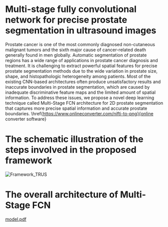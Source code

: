 # Multi-stage fully convolutional network for precise prostate segmentation in ultrasound images
Prostate cancer is one of the most commonly diagnosed non-cutaneous malignant tumors and the sixth major cause of cancer-related death generally found in men globally. Automatic segmentation of prostate regions has a wide range of applications in prostate cancer diagnosis and treatment. It is challenging to extract powerful spatial features for precise prostate segmentation methods due to the wide variation in prostate size, shape, and histopathologic heterogeneity among patients. Most of the existing CNN-based architectures often produce unsatisfactory results and inaccurate boundaries in prostate segmentation, which are caused by inadequate discriminative feature maps and the limited amount of spatial information. To address these issues, we propose a novel deep learning technique called Multi-Stage FCN architecture for 2D prostate segmentation that captures more precise spatial information and accurate prostate boundaries. \href{https://www.onlineconverter.com/nifti-to-png}{online converter software}

#  The schematic illustration of the steps involved in the proposed framework
![Framework_TRUS](https://github.com/S-domain/Multi-Stage-FCN/assets/104261511/b8840505-bffa-4132-83ed-b9dcecd6bc43)

#   The overall architecture of Multi-Stage FCN
[model.pdf](https://github.com/S-domain/Multi-Stage-FCN/files/12461350/model.pdf)
